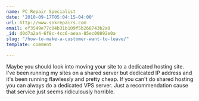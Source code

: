 ```yaml
---
name: PC Repair Specialist
date: '2010-09-17T05:04:15-04:00'
url: http://www.snkrepairs.com
email: ef3549e77c04b31b109f5b268743b2a0
_id: d0d7a2a4-6f8c-4cc6-aeaa-85ec00892e0a
slug: "/how-to-make-a-customer-want-to-leave/"
template: comment

---
```


Maybe you should look into moving your site to a dedicated hosting site. I've been running my sites on a shared server but dedicated IP address and it's been running flawlessly and pretty cheap. If you can't do shared hosting you can always do a dedicated VPS server. Just a recommendation cause that service just seems ridiculously horrible.
